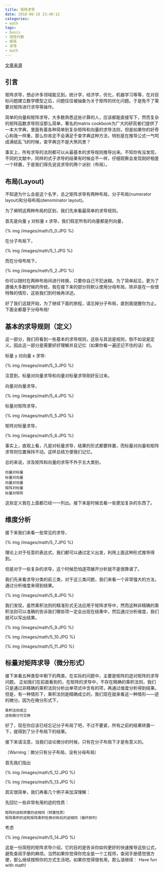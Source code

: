```yaml
---
title: 矩阵求导
date: 2018-06-18 23:40:12
categories:
- math
tags:
- basis
- 线性代数
- 矩阵
- 求导
- math
---
```

[文章来源](http://xuehy.github.io/blog/2014/04/18/2014-04-18-matrixcalc/index.html)

<!-- more -->

## 引言

矩阵求导，想必许多领域能见到。统计学，经济学，优化，机器学习等等，在对目标问题建立数学模型之后，问题往往被抽象为关于矩阵的优化问题。于是免不了需要对矩阵进行求导等操作。

简单的向量和矩阵求导，大多数熟悉这些计算的人，应该都能直接写下，然而复杂的矩阵函数求导则没那么简单，著名的matrix cookbook为广大的研究者们提供了一本大字典，里面有着各种简单到复杂矩阵和向量的求导法则，但是如果你的好奇心和我一样重，那么你肯定不会满足于查字典这种方法，特别是在推导公式一气呵成满纸乱飞的时候，查字典岂不是大煞风景？

事实上，所有求导的法则都可以从最基本的求导规则推导出来。不知你有没发现，不同的文献中，同样的式子求导的结果有时候会不一样，仔细观察会发现刚好相差一个转置，于是我们得先说说求导的两个派别（布局）。

## 布局(Layout)

不知道为什么会是这个名字，总之矩阵求导有两种布局，分子布局(numerator layout)和分母布局(denominator layout)。

为了阐明这两种布局的区别，我们先来看最简单的求导规则。

首先是向量 y 对标量 x 求导，我们假定所有的向量都是列向量，

{% img /images/math/5_0.JPG %}

在分子布局下，

{% img /images/math/5_1.JPG %}

而在分母布局下，

{% img /images/math/5_2.JPG %}

你可以随时在两种布局间进行转换，只要你自己不犯迷糊。为了简单起见，更为了遵循大多数时候的传统，我在接下来的部分将默认使用分母布局，除非是在一些很特殊的情形，这些我们到时候再详述。

好了我们这就开始，为了继续下面的旅程，请忘掉分子布局，直到我提醒你为止。下面全都基于分母布局!

## 基本的求导规则（定义）

这一部分，我们将看到一些基本的求导规则，这些与其说是规则，倒不如说是定义。因此这一部分是需要好好理解并且记忆（如果你看一遍还记不住的话）的。

标量 y 对向量 x 求导:

{% img /images/math/5_3.JPG %}

注意到，标量对向量求导和向量对标量求导刚好反过来。

向量对向量求导，

{% img /images/math/5_4.JPG %}

标量对矩阵求导，

{% img /images/math/5_5.JPG %}

矩阵对标量求导，

{% img /images/math/5_6.JPG %}

事实上，直观上看，凡是对标量求导，结果的形式都要转置，而标量对向量和矩阵求导则位置保持不动。这样总结方便我们记忆。

总的来说，涉及矩阵和向量的求导不外乎五大类别，

	向量对标量
	标量对向量
	向量对向量
	矩阵对标量
	标量对矩阵
	
这些定义我在上面都已经一一列出。接下来是时候去看一些更加复杂的东西了。

## 维度分析

接下来我们来看一些常见的求导，

{% img /images/math/5_7.JPG %}

理论上对于任意的表达式，我们都可以通过定义出发，利用上面这种形式推导得到。

但是对于一些复杂的求导，这个时候恐怕逐项展开分析就不是很靠谱了。

我们先来看求导分类的前三类，对于这三类问题，我们来看一个非常强大的方法，通过分析维度来得到结果。

{% img /images/math/5_8.JPG %}

我们发现，虽然乘积法则的精准形式无法应用于矩阵求导中，然而这种非精确的乘积法则可以准确的告诉我们哪些项一定会出现在结果中，然后通过分析维度，我们就可以写出结果。

{% img /images/math/5_9.JPG %}

{% img /images/math/5_10.JPG %}

{% img /images/math/5_11.JPG %}

## 标量对矩阵求导（微分形式）

接下来看五种类型中剩下的两类，在实际的问题中，主要是矩阵的迹对矩阵的求导问题。 正如我们在前面看到的，在矩阵的求导中，不存在精确的乘积法则，我们只是通过非精确的乘积法则分析出单项式中含有的项，再通过维度分析得到结果。 但是，有一种情形下，乘积法则是精确成立的，我们现在就来看这一种情形——迹的微分。因为在微分形式下，

	乘积法则成立
	迹和微分可交换

好了，现在你应该已经忘记分子布局了吧，不过不要紧，所有之前的结果转置一下，就得到了分子布局下的结果。

接下来请注意，当我们谈论微分的时候，只有在分子布局下才是有意义的。

（Warning：微分只有分子布局，没有分母布局）

首先我们指出

{% img /images/math/5_12.JPG %}

{% img /images/math/5_13.JPG %}

其实很简单，我们再看几个例子来加深理解：

先回忆一些非常有用的迹的性质：

	矩阵的迹和转置的迹相同（转置性质）
	矩阵乘积的迹和矩阵乘积轮换对称后的迹相同（循环排列）

考虑

{% img /images/math/5_14.JPG %}

这是一份简短的矩阵求导介绍，它的目的是告诉你如何更好的快速推导这些公式，避免查阅手册的麻烦。当然如果你觉得你完全是一个工程师，查阅手册感觉很方便，那么继续按照你的方式生活吧。如果你觉得很有用，那么请继续： Have fun with math!


